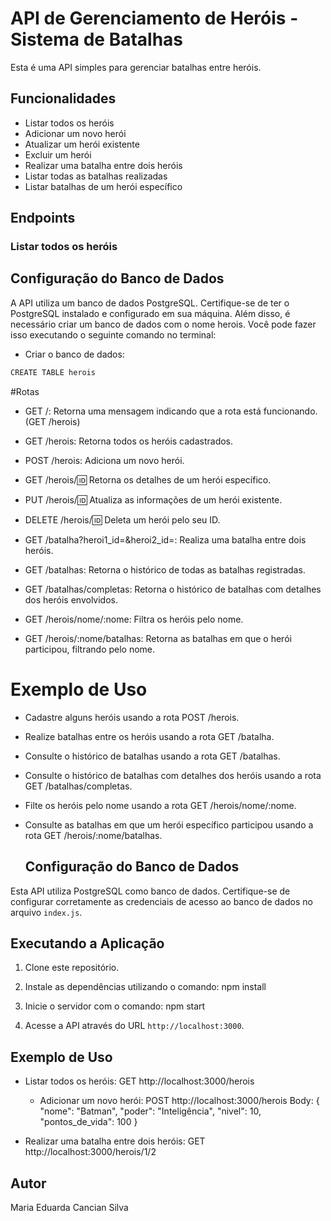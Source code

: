 # API de Gerenciamento de Heróis - Sistema de Batalhas

Esta é uma API simples para gerenciar batalhas entre heróis.

## Funcionalidades

- Listar todos os heróis
- Adicionar um novo herói
- Atualizar um herói existente
- Excluir um herói
- Realizar uma batalha entre dois heróis
- Listar todas as batalhas realizadas
- Listar batalhas de um herói específico

## Endpoints

### Listar todos os heróis

## Configuração do Banco de Dados

A API utiliza um banco de dados PostgreSQL. Certifique-se de ter o PostgreSQL instalado e configurado em sua máquina. Além disso, é necessário criar um banco de dados com o nome herois. Você pode fazer isso executando o seguinte comando no terminal:

* Criar o banco de dados:

```bash
CREATE TABLE herois
```
#Rotas
* GET /: Retorna uma mensagem indicando que a rota está funcionando. (GET /herois)
  

* GET /herois: Retorna todos os heróis cadastrados.

* POST /herois: Adiciona um novo herói.

* GET /herois/:id: Retorna os detalhes de um herói específico.

 * PUT /herois/:id: Atualiza as informações de um herói existente.

* DELETE /herois/:id: Deleta um herói pelo seu ID.

* GET /batalha?heroi1_id=<ID>&heroi2_id=<ID>: Realiza uma batalha entre dois heróis.
* GET /batalhas: Retorna o histórico de todas as batalhas registradas.
* GET /batalhas/completas: Retorna o histórico de batalhas com detalhes dos heróis envolvidos.
* GET /herois/nome/:nome: Filtra os heróis pelo nome.
* GET /herois/:nome/batalhas: Retorna as batalhas em que o herói participou, filtrando pelo nome.
# Exemplo de Uso
* Cadastre alguns heróis usando a rota POST /herois.
* Realize batalhas entre os heróis usando a rota GET /batalha.
* Consulte o histórico de batalhas usando a rota GET /batalhas.
* Consulte o histórico de batalhas com detalhes dos heróis usando a rota GET /batalhas/completas.
* Filte os heróis pelo nome usando a rota GET /herois/nome/:nome.
* Consulte as batalhas em que um herói específico participou usando a rota GET /herois/:nome/batalhas.

  ## Configuração do Banco de Dados

Esta API utiliza PostgreSQL como banco de dados. Certifique-se de configurar corretamente as credenciais de acesso ao banco de dados no arquivo `index.js`.

## Executando a Aplicação

1. Clone este repositório.

2. Instale as dependências utilizando o comando: npm install

 3. Inicie o servidor com o comando: npm start
    
4. Acesse a API através do URL `http://localhost:3000`.

## Exemplo de Uso

- Listar todos os heróis: GET http://localhost:3000/herois
  
  - Adicionar um novo herói:
    POST http://localhost:3000/herois
Body:
{
"nome": "Batman",
"poder": "Inteligência",
"nivel": 10,
"pontos_de_vida": 100
}

- Realizar uma batalha entre dois heróis:
  GET http://localhost:3000/herois/1/2

## Autor
Maria Eduarda Cancian Silva
  
